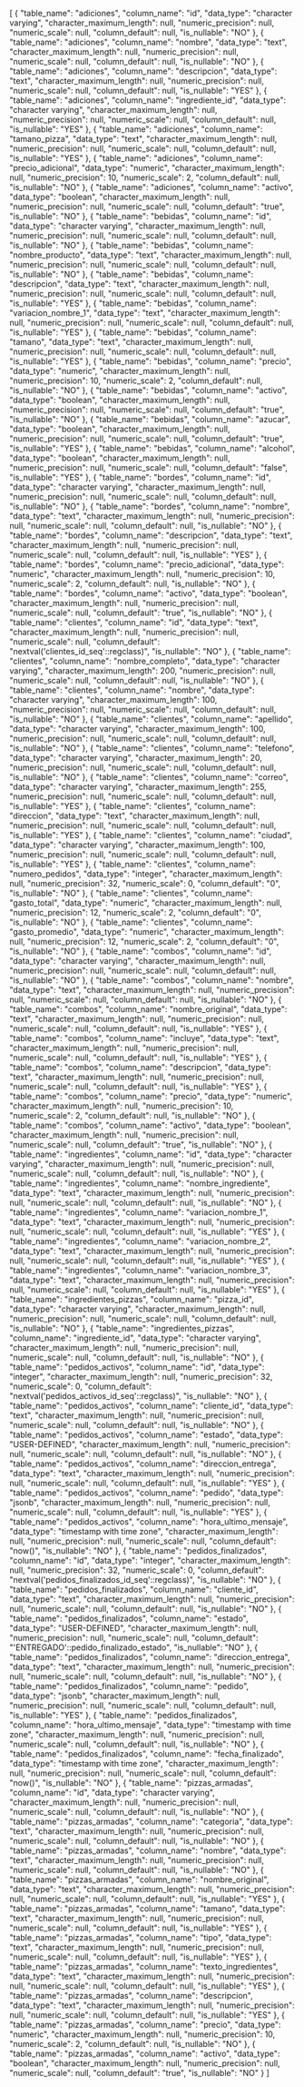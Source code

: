 [
  {
    "table_name": "adiciones",
    "column_name": "id",
    "data_type": "character varying",
    "character_maximum_length": null,
    "numeric_precision": null,
    "numeric_scale": null,
    "column_default": null,
    "is_nullable": "NO"
  },
  {
    "table_name": "adiciones",
    "column_name": "nombre",
    "data_type": "text",
    "character_maximum_length": null,
    "numeric_precision": null,
    "numeric_scale": null,
    "column_default": null,
    "is_nullable": "NO"
  },
  {
    "table_name": "adiciones",
    "column_name": "descripcion",
    "data_type": "text",
    "character_maximum_length": null,
    "numeric_precision": null,
    "numeric_scale": null,
    "column_default": null,
    "is_nullable": "YES"
  },
  {
    "table_name": "adiciones",
    "column_name": "ingrediente_id",
    "data_type": "character varying",
    "character_maximum_length": null,
    "numeric_precision": null,
    "numeric_scale": null,
    "column_default": null,
    "is_nullable": "YES"
  },
  {
    "table_name": "adiciones",
    "column_name": "tamano_pizza",
    "data_type": "text",
    "character_maximum_length": null,
    "numeric_precision": null,
    "numeric_scale": null,
    "column_default": null,
    "is_nullable": "YES"
  },
  {
    "table_name": "adiciones",
    "column_name": "precio_adicional",
    "data_type": "numeric",
    "character_maximum_length": null,
    "numeric_precision": 10,
    "numeric_scale": 2,
    "column_default": null,
    "is_nullable": "NO"
  },
  {
    "table_name": "adiciones",
    "column_name": "activo",
    "data_type": "boolean",
    "character_maximum_length": null,
    "numeric_precision": null,
    "numeric_scale": null,
    "column_default": "true",
    "is_nullable": "NO"
  },
  {
    "table_name": "bebidas",
    "column_name": "id",
    "data_type": "character varying",
    "character_maximum_length": null,
    "numeric_precision": null,
    "numeric_scale": null,
    "column_default": null,
    "is_nullable": "NO"
  },
  {
    "table_name": "bebidas",
    "column_name": "nombre_producto",
    "data_type": "text",
    "character_maximum_length": null,
    "numeric_precision": null,
    "numeric_scale": null,
    "column_default": null,
    "is_nullable": "NO"
  },
  {
    "table_name": "bebidas",
    "column_name": "descripcion",
    "data_type": "text",
    "character_maximum_length": null,
    "numeric_precision": null,
    "numeric_scale": null,
    "column_default": null,
    "is_nullable": "YES"
  },
  {
    "table_name": "bebidas",
    "column_name": "variacion_nombre_1",
    "data_type": "text",
    "character_maximum_length": null,
    "numeric_precision": null,
    "numeric_scale": null,
    "column_default": null,
    "is_nullable": "YES"
  },
  {
    "table_name": "bebidas",
    "column_name": "tamano",
    "data_type": "text",
    "character_maximum_length": null,
    "numeric_precision": null,
    "numeric_scale": null,
    "column_default": null,
    "is_nullable": "YES"
  },
  {
    "table_name": "bebidas",
    "column_name": "precio",
    "data_type": "numeric",
    "character_maximum_length": null,
    "numeric_precision": 10,
    "numeric_scale": 2,
    "column_default": null,
    "is_nullable": "NO"
  },
  {
    "table_name": "bebidas",
    "column_name": "activo",
    "data_type": "boolean",
    "character_maximum_length": null,
    "numeric_precision": null,
    "numeric_scale": null,
    "column_default": "true",
    "is_nullable": "NO"
  },
  {
    "table_name": "bebidas",
    "column_name": "azucar",
    "data_type": "boolean",
    "character_maximum_length": null,
    "numeric_precision": null,
    "numeric_scale": null,
    "column_default": "true",
    "is_nullable": "YES"
  },
  {
    "table_name": "bebidas",
    "column_name": "alcohol",
    "data_type": "boolean",
    "character_maximum_length": null,
    "numeric_precision": null,
    "numeric_scale": null,
    "column_default": "false",
    "is_nullable": "YES"
  },
  {
    "table_name": "bordes",
    "column_name": "id",
    "data_type": "character varying",
    "character_maximum_length": null,
    "numeric_precision": null,
    "numeric_scale": null,
    "column_default": null,
    "is_nullable": "NO"
  },
  {
    "table_name": "bordes",
    "column_name": "nombre",
    "data_type": "text",
    "character_maximum_length": null,
    "numeric_precision": null,
    "numeric_scale": null,
    "column_default": null,
    "is_nullable": "NO"
  },
  {
    "table_name": "bordes",
    "column_name": "descripcion",
    "data_type": "text",
    "character_maximum_length": null,
    "numeric_precision": null,
    "numeric_scale": null,
    "column_default": null,
    "is_nullable": "YES"
  },
  {
    "table_name": "bordes",
    "column_name": "precio_adicional",
    "data_type": "numeric",
    "character_maximum_length": null,
    "numeric_precision": 10,
    "numeric_scale": 2,
    "column_default": null,
    "is_nullable": "NO"
  },
  {
    "table_name": "bordes",
    "column_name": "activo",
    "data_type": "boolean",
    "character_maximum_length": null,
    "numeric_precision": null,
    "numeric_scale": null,
    "column_default": "true",
    "is_nullable": "NO"
  },
  {
    "table_name": "clientes",
    "column_name": "id",
    "data_type": "text",
    "character_maximum_length": null,
    "numeric_precision": null,
    "numeric_scale": null,
    "column_default": "nextval('clientes_id_seq'::regclass)",
    "is_nullable": "NO"
  },
  {
    "table_name": "clientes",
    "column_name": "nombre_completo",
    "data_type": "character varying",
    "character_maximum_length": 200,
    "numeric_precision": null,
    "numeric_scale": null,
    "column_default": null,
    "is_nullable": "NO"
  },
  {
    "table_name": "clientes",
    "column_name": "nombre",
    "data_type": "character varying",
    "character_maximum_length": 100,
    "numeric_precision": null,
    "numeric_scale": null,
    "column_default": null,
    "is_nullable": "NO"
  },
  {
    "table_name": "clientes",
    "column_name": "apellido",
    "data_type": "character varying",
    "character_maximum_length": 100,
    "numeric_precision": null,
    "numeric_scale": null,
    "column_default": null,
    "is_nullable": "NO"
  },
  {
    "table_name": "clientes",
    "column_name": "telefono",
    "data_type": "character varying",
    "character_maximum_length": 20,
    "numeric_precision": null,
    "numeric_scale": null,
    "column_default": null,
    "is_nullable": "NO"
  },
  {
    "table_name": "clientes",
    "column_name": "correo",
    "data_type": "character varying",
    "character_maximum_length": 255,
    "numeric_precision": null,
    "numeric_scale": null,
    "column_default": null,
    "is_nullable": "YES"
  },
  {
    "table_name": "clientes",
    "column_name": "direccion",
    "data_type": "text",
    "character_maximum_length": null,
    "numeric_precision": null,
    "numeric_scale": null,
    "column_default": null,
    "is_nullable": "YES"
  },
  {
    "table_name": "clientes",
    "column_name": "ciudad",
    "data_type": "character varying",
    "character_maximum_length": 100,
    "numeric_precision": null,
    "numeric_scale": null,
    "column_default": null,
    "is_nullable": "YES"
  },
  {
    "table_name": "clientes",
    "column_name": "numero_pedidos",
    "data_type": "integer",
    "character_maximum_length": null,
    "numeric_precision": 32,
    "numeric_scale": 0,
    "column_default": "0",
    "is_nullable": "NO"
  },
  {
    "table_name": "clientes",
    "column_name": "gasto_total",
    "data_type": "numeric",
    "character_maximum_length": null,
    "numeric_precision": 12,
    "numeric_scale": 2,
    "column_default": "0",
    "is_nullable": "NO"
  },
  {
    "table_name": "clientes",
    "column_name": "gasto_promedio",
    "data_type": "numeric",
    "character_maximum_length": null,
    "numeric_precision": 12,
    "numeric_scale": 2,
    "column_default": "0",
    "is_nullable": "NO"
  },
  {
    "table_name": "combos",
    "column_name": "id",
    "data_type": "character varying",
    "character_maximum_length": null,
    "numeric_precision": null,
    "numeric_scale": null,
    "column_default": null,
    "is_nullable": "NO"
  },
  {
    "table_name": "combos",
    "column_name": "nombre",
    "data_type": "text",
    "character_maximum_length": null,
    "numeric_precision": null,
    "numeric_scale": null,
    "column_default": null,
    "is_nullable": "NO"
  },
  {
    "table_name": "combos",
    "column_name": "nombre_original",
    "data_type": "text",
    "character_maximum_length": null,
    "numeric_precision": null,
    "numeric_scale": null,
    "column_default": null,
    "is_nullable": "YES"
  },
  {
    "table_name": "combos",
    "column_name": "incluye",
    "data_type": "text",
    "character_maximum_length": null,
    "numeric_precision": null,
    "numeric_scale": null,
    "column_default": null,
    "is_nullable": "YES"
  },
  {
    "table_name": "combos",
    "column_name": "descripcion",
    "data_type": "text",
    "character_maximum_length": null,
    "numeric_precision": null,
    "numeric_scale": null,
    "column_default": null,
    "is_nullable": "YES"
  },
  {
    "table_name": "combos",
    "column_name": "precio",
    "data_type": "numeric",
    "character_maximum_length": null,
    "numeric_precision": 10,
    "numeric_scale": 2,
    "column_default": null,
    "is_nullable": "NO"
  },
  {
    "table_name": "combos",
    "column_name": "activo",
    "data_type": "boolean",
    "character_maximum_length": null,
    "numeric_precision": null,
    "numeric_scale": null,
    "column_default": "true",
    "is_nullable": "NO"
  },
  {
    "table_name": "ingredientes",
    "column_name": "id",
    "data_type": "character varying",
    "character_maximum_length": null,
    "numeric_precision": null,
    "numeric_scale": null,
    "column_default": null,
    "is_nullable": "NO"
  },
  {
    "table_name": "ingredientes",
    "column_name": "nombre_ingrediente",
    "data_type": "text",
    "character_maximum_length": null,
    "numeric_precision": null,
    "numeric_scale": null,
    "column_default": null,
    "is_nullable": "NO"
  },
  {
    "table_name": "ingredientes",
    "column_name": "variacion_nombre_1",
    "data_type": "text",
    "character_maximum_length": null,
    "numeric_precision": null,
    "numeric_scale": null,
    "column_default": null,
    "is_nullable": "YES"
  },
  {
    "table_name": "ingredientes",
    "column_name": "variacion_nombre_2",
    "data_type": "text",
    "character_maximum_length": null,
    "numeric_precision": null,
    "numeric_scale": null,
    "column_default": null,
    "is_nullable": "YES"
  },
  {
    "table_name": "ingredientes",
    "column_name": "variacion_nombre_3",
    "data_type": "text",
    "character_maximum_length": null,
    "numeric_precision": null,
    "numeric_scale": null,
    "column_default": null,
    "is_nullable": "YES"
  },
  {
    "table_name": "ingredientes_pizzas",
    "column_name": "pizza_id",
    "data_type": "character varying",
    "character_maximum_length": null,
    "numeric_precision": null,
    "numeric_scale": null,
    "column_default": null,
    "is_nullable": "NO"
  },
  {
    "table_name": "ingredientes_pizzas",
    "column_name": "ingrediente_id",
    "data_type": "character varying",
    "character_maximum_length": null,
    "numeric_precision": null,
    "numeric_scale": null,
    "column_default": null,
    "is_nullable": "NO"
  },
  {
    "table_name": "pedidos_activos",
    "column_name": "id",
    "data_type": "integer",
    "character_maximum_length": null,
    "numeric_precision": 32,
    "numeric_scale": 0,
    "column_default": "nextval('pedidos_activos_id_seq'::regclass)",
    "is_nullable": "NO"
  },
  {
    "table_name": "pedidos_activos",
    "column_name": "cliente_id",
    "data_type": "text",
    "character_maximum_length": null,
    "numeric_precision": null,
    "numeric_scale": null,
    "column_default": null,
    "is_nullable": "NO"
  },
  {
    "table_name": "pedidos_activos",
    "column_name": "estado",
    "data_type": "USER-DEFINED",
    "character_maximum_length": null,
    "numeric_precision": null,
    "numeric_scale": null,
    "column_default": null,
    "is_nullable": "NO"
  },
  {
    "table_name": "pedidos_activos",
    "column_name": "direccion_entrega",
    "data_type": "text",
    "character_maximum_length": null,
    "numeric_precision": null,
    "numeric_scale": null,
    "column_default": null,
    "is_nullable": "YES"
  },
  {
    "table_name": "pedidos_activos",
    "column_name": "pedido",
    "data_type": "jsonb",
    "character_maximum_length": null,
    "numeric_precision": null,
    "numeric_scale": null,
    "column_default": null,
    "is_nullable": "YES"
  },
  {
    "table_name": "pedidos_activos",
    "column_name": "hora_ultimo_mensaje",
    "data_type": "timestamp with time zone",
    "character_maximum_length": null,
    "numeric_precision": null,
    "numeric_scale": null,
    "column_default": "now()",
    "is_nullable": "NO"
  },
  {
    "table_name": "pedidos_finalizados",
    "column_name": "id",
    "data_type": "integer",
    "character_maximum_length": null,
    "numeric_precision": 32,
    "numeric_scale": 0,
    "column_default": "nextval('pedidos_finalizados_id_seq'::regclass)",
    "is_nullable": "NO"
  },
  {
    "table_name": "pedidos_finalizados",
    "column_name": "cliente_id",
    "data_type": "text",
    "character_maximum_length": null,
    "numeric_precision": null,
    "numeric_scale": null,
    "column_default": null,
    "is_nullable": "NO"
  },
  {
    "table_name": "pedidos_finalizados",
    "column_name": "estado",
    "data_type": "USER-DEFINED",
    "character_maximum_length": null,
    "numeric_precision": null,
    "numeric_scale": null,
    "column_default": "'ENTREGADO'::pedido_finalizado_estado",
    "is_nullable": "NO"
  },
  {
    "table_name": "pedidos_finalizados",
    "column_name": "direccion_entrega",
    "data_type": "text",
    "character_maximum_length": null,
    "numeric_precision": null,
    "numeric_scale": null,
    "column_default": null,
    "is_nullable": "NO"
  },
  {
    "table_name": "pedidos_finalizados",
    "column_name": "pedido",
    "data_type": "jsonb",
    "character_maximum_length": null,
    "numeric_precision": null,
    "numeric_scale": null,
    "column_default": null,
    "is_nullable": "YES"
  },
  {
    "table_name": "pedidos_finalizados",
    "column_name": "hora_ultimo_mensaje",
    "data_type": "timestamp with time zone",
    "character_maximum_length": null,
    "numeric_precision": null,
    "numeric_scale": null,
    "column_default": null,
    "is_nullable": "NO"
  },
  {
    "table_name": "pedidos_finalizados",
    "column_name": "fecha_finalizado",
    "data_type": "timestamp with time zone",
    "character_maximum_length": null,
    "numeric_precision": null,
    "numeric_scale": null,
    "column_default": "now()",
    "is_nullable": "NO"
  },
  {
    "table_name": "pizzas_armadas",
    "column_name": "id",
    "data_type": "character varying",
    "character_maximum_length": null,
    "numeric_precision": null,
    "numeric_scale": null,
    "column_default": null,
    "is_nullable": "NO"
  },
  {
    "table_name": "pizzas_armadas",
    "column_name": "categoria",
    "data_type": "text",
    "character_maximum_length": null,
    "numeric_precision": null,
    "numeric_scale": null,
    "column_default": null,
    "is_nullable": "NO"
  },
  {
    "table_name": "pizzas_armadas",
    "column_name": "nombre",
    "data_type": "text",
    "character_maximum_length": null,
    "numeric_precision": null,
    "numeric_scale": null,
    "column_default": null,
    "is_nullable": "NO"
  },
  {
    "table_name": "pizzas_armadas",
    "column_name": "nombre_original",
    "data_type": "text",
    "character_maximum_length": null,
    "numeric_precision": null,
    "numeric_scale": null,
    "column_default": null,
    "is_nullable": "YES"
  },
  {
    "table_name": "pizzas_armadas",
    "column_name": "tamano",
    "data_type": "text",
    "character_maximum_length": null,
    "numeric_precision": null,
    "numeric_scale": null,
    "column_default": null,
    "is_nullable": "YES"
  },
  {
    "table_name": "pizzas_armadas",
    "column_name": "tipo",
    "data_type": "text",
    "character_maximum_length": null,
    "numeric_precision": null,
    "numeric_scale": null,
    "column_default": null,
    "is_nullable": "YES"
  },
  {
    "table_name": "pizzas_armadas",
    "column_name": "texto_ingredientes",
    "data_type": "text",
    "character_maximum_length": null,
    "numeric_precision": null,
    "numeric_scale": null,
    "column_default": null,
    "is_nullable": "YES"
  },
  {
    "table_name": "pizzas_armadas",
    "column_name": "descripcion",
    "data_type": "text",
    "character_maximum_length": null,
    "numeric_precision": null,
    "numeric_scale": null,
    "column_default": null,
    "is_nullable": "YES"
  },
  {
    "table_name": "pizzas_armadas",
    "column_name": "precio",
    "data_type": "numeric",
    "character_maximum_length": null,
    "numeric_precision": 10,
    "numeric_scale": 2,
    "column_default": null,
    "is_nullable": "NO"
  },
  {
    "table_name": "pizzas_armadas",
    "column_name": "activo",
    "data_type": "boolean",
    "character_maximum_length": null,
    "numeric_precision": null,
    "numeric_scale": null,
    "column_default": "true",
    "is_nullable": "NO"
  }
]
